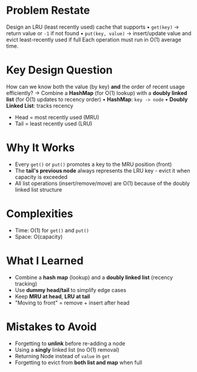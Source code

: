 # Problem Restate
Design an LRU (least recently used) cache that supports
• `get(key)` -> return value or `-1` if not found
• `put(key, value)` -> insert/update value and evict least-recently used if full
Each operation must run in O(1) average time.

# Key Design Question
How can we know both the value (by key) **and** the order of recent usage efficiently?
-> Combine a **HashMap** (for O(1) lookup) with a **doubly linked list** (for O(1) updates to recency order)
• **HashMap**: `key -> node`
• **Doubly Linked List**: tracks recency
  - Head = most recently used (MRU)
  - Tail = least recently used (LRU)

# Why It Works
- Every `get()` or `put()` promotes a key to the MRU position (front)
- The **tail's previous node** always represents the LRU key - evict it when capacity is exceeded
- All list operations (insert/remove/move) are O(1) because of the doubly linked list structure

# Complexities
- Time: O(1) for `get()` and `put()`
- Space: O(capacity)

# What I Learned
- Combine a **hash map** (lookup) and a **doubly linked list** (recency tracking)
- Use **dummy head/tail** to simplify edge cases
- Keep **MRU at head**, **LRU at tail**
- "Moving to front" = remove + insert after head

# Mistakes to Avoid
- Forgetting to **unlink** before re-adding a node
- Using a **singly** linked list (no O(1) removal)
- Returning Node instead of `value` in `get`
- Forgetting to evict from **both list and map** when full

